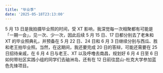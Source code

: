 ```yaml
---
title: "毕业季"
date: '2025-05-18T23:13:00'
---
```


5 月 13 日是我拍摄毕业照的时间，受 XT 影响，我深觉每一次相聚都有可能是「一期一会」，见一次、少一次，因此后续 5 月 15 日、17 日都分别去了老朱和 XT 的毕业照典礼，并预备在 5 月 22 日、24 日和 6 月 3 日继续分别与西瓜、胜和老王拍毕业照。当然，在这期间，我还要完成 20 日的答辩，可能还需要在 25 日招待亲戚，在 6 月 4 日与老王、XT 以及呼噜去南昌，规划好 6 月 4 日至 6 日如何带社区实践小组的同学们去硇洲岛，还有在 12 日前往昆山-杜克大学参加蓝色先锋项目。